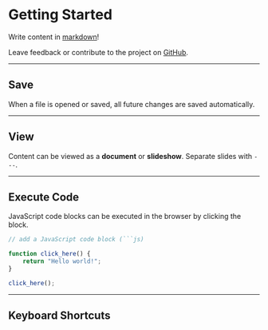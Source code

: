 # Getting Started

Write content in [markdown](https://www.markdownguide.org/cheat-sheet/#basic-syntax)!

Leave feedback or contribute to the project on [GitHub](https://github.com/rossrobino/md).

---

## Save

When a file is opened or saved, all future changes are saved automatically.

---

## View

Content can be viewed as a **document** or **slideshow**. Separate slides with `---`.

---

## Execute Code

JavaScript code blocks can be executed in the browser by clicking the block.

````js
// add a JavaScript code block (```js)

function click_here() {
	return "Hello world!";
}

click_here();
````

---

## Keyboard Shortcuts
